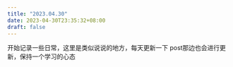 ```yaml
---
title: "2023.04.30"
date: 2023-04-30T23:35:32+08:00
draft: false
---
```

开始记录一些日常，这里是类似说说的地方，每天更新一下
post那边也会进行更新，保持一个学习的心态
